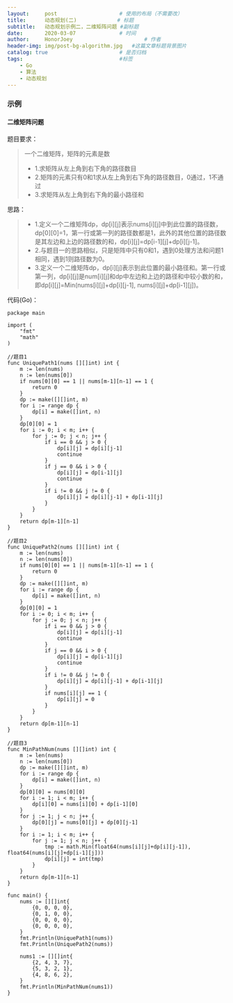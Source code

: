 ```yaml
---
layout:     post   				    # 使用的布局（不需要改）
title:      动态规划(二)				# 标题 
subtitle:   动态规划示例二，二维矩阵问题 #副标题
date:       2020-03-07 				# 时间
author:     HonorJoey 						# 作者
header-img: img/post-bg-algorithm.jpg 	#这篇文章标题背景图片
catalog: true 						# 是否归档
tags:								#标签
    - Go
    - 算法
    - 动态规划
---
```


### 示例
#### 二维矩阵问题
题目要求：
> 一个二维矩阵，矩阵的元素是数
> - 1.求矩阵从左上角到右下角的路径数目
> - 2.矩阵的元素只有0和1求从左上角到右下角的路径数目，0通过，1不通过
> - 3.求矩阵从左上角到右下角的最小路径和

思路：
> - 1.定义一个二维矩阵dp，dp[i][j]表示nums[i][j]中到此位置的路径数，dp[0][0]=1，第一行或第一列的路径数都是1，此外的其他位置的路径数是其左边和上边的路径数的和，dp[i][j]=dp[i-1][j]+dp[i][j-1]。
> - 2.与题目一的思路相似，只是矩阵中只有0和1，遇到0处理方法和问题1相同，遇到1则路径数为0。
> - 3.定义一个二维矩阵dp，dp[i][j]表示到此位置的最小路径和。第一行或第一列，dp[i][j]是num[i][j]和dp中左边和上边的路径和中较小数的和，即dp[i][j]=Min(nums[i][j]+dp[i][j-1], nums[i][j]+dp[i-1][j])。


代码(Go)：
```golang
package main

import (
	"fmt"
	"math"
)

//题目1
func UniquePath1(nums [][]int) int {
	m := len(nums)
	n := len(nums[0])
	if nums[0][0] == 1 || nums[m-1][n-1] == 1 {
		return 0
	}
	dp := make([][]int, m)
	for i := range dp {
		dp[i] = make([]int, n)
	}
	dp[0][0] = 1
	for i := 0; i < m; i++ {
		for j := 0; j < n; j++ {
			if i == 0 && j > 0 {
				dp[i][j] = dp[i][j-1]
				continue
			}
			if j == 0 && i > 0 {
				dp[i][j] = dp[i-1][j]
				continue
			}
			if i != 0 && j != 0 {
				dp[i][j] = dp[i][j-1] + dp[i-1][j]
			}
		}
	}
	return dp[m-1][n-1]
}

//题目2
func UniquePath2(nums [][]int) int {
	m := len(nums)
	n := len(nums[0])
	if nums[0][0] == 1 || nums[m-1][n-1] == 1 {
		return 0
	}
	dp := make([][]int, m)
	for i := range dp {
		dp[i] = make([]int, n)
	}
	dp[0][0] = 1
	for i := 0; i < m; i++ {
		for j := 0; j < n; j++ {
			if i == 0 && j > 0 {
				dp[i][j] = dp[i][j-1]
				continue
			}
			if j == 0 && i > 0 {
				dp[i][j] = dp[i-1][j]
				continue
			}
			if i != 0 && j != 0 {
				dp[i][j] = dp[i][j-1] + dp[i-1][j]
			}
			if nums[i][j] == 1 {
				dp[i][j] = 0
			}
		}
	}
	return dp[m-1][n-1]
}

//题目3
func MinPathNum(nums [][]int) int {
	m := len(nums)
	n := len(nums[0])
	dp := make([][]int, m)
	for i := range dp {
		dp[i] = make([]int, n)
	}
	dp[0][0] = nums[0][0]
	for i := 1; i < m; i++ {
		dp[i][0] = nums[i][0] + dp[i-1][0]
	}
	for j := 1; j < n; j++ {
		dp[0][j] = nums[0][j] + dp[0][j-1]
	}
	for i := 1; i < m; i++ {
		for j := 1; j < n; j++ {
			tmp := math.Min(float64(nums[i][j]+dp[i][j-1]), float64(nums[i][j]+dp[i-1][j]))
			dp[i][j] = int(tmp)
		}
	}
	return dp[m-1][n-1]
}

func main() {
	nums := [][]int{
		{0, 0, 0, 0},
		{0, 1, 0, 0},
		{0, 0, 0, 0},
		{0, 0, 0, 0},
	}
	fmt.Println(UniquePath1(nums))
	fmt.Println(UniquePath2(nums))

	nums1 := [][]int{
		{2, 4, 3, 7},
		{5, 3, 2, 1},
		{4, 8, 6, 2},
	}
	fmt.Println(MinPathNum(nums1))
}
```